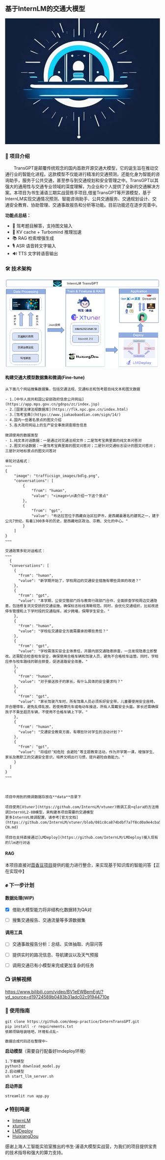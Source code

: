 ## 基于InternLM的交通大模型

<div align=center><img src="/assets/logo.png"></div>

### 📢 项目介绍

　　TransGPT是颠覆传统观念的国内首款开源交通大模型，它的诞生旨在推动交通行业的智能化进程。这款模型不仅能进行精准的交通预测，还能化身为智能的咨询助手，服务于公共交通，甚至参与到交通规划和安全管理之中。TransGPT以其强大的通用性与交通专业领域的深度理解，为企业和个人提供了全新的交通解决方案。本项目为书生浦语三期实战营练手项目,借鉴TransGPT等开源模型，基于InternLM实现交通情况预测、智能咨询助手、公共交通服务、交通规划设计、交通安全教育、协助管理、交通事故报告和分析等功能。目前功能还在逐步完善中。

 **功能点总结：**

- 📜 驾考题目解答，支持图文输入
- 🚀 KV cache + Turbomind 推理加速
- 📚 RAG 检索增强生成
- 🎙️ ASR 语音转文字输入
- 🔊 TTS 文字转语音输出

### 🛠  技术架构
<img src="/assets/trans_arch.png">

#### 构建交通大模型数据集和微调(Fine-tune)

    从下面几个网站搜集数据集，包括交通法规、交通标志和驾考题目纯文本和图文数据

    - 1.[中华人民共和国公安部政府信息公开网站](https://app.mps.gov.cn/gdnps/zc/index.jsp)
    - 2.[国家法律法规数据库](https://flk.npc.gov.cn/index.html)
    - 3.[驾考宝典](https://www.jiakaobaodian.com/sign/14/) 
    - 4.国内一些著名景点的图文介绍
    - 5.各大政府网站上的生产安全事故调查报告信息

    微调使用的数据类型
    - 1.纯文本对话数据：一是通过对交通法规文件；二是驾考宝典里面的纯文本问答对
    - 2.图文对话数据：一是驾考宝典里面的图文问答对；二是针对交通标志设计的图文问答对；三是针对地标景点的图文问答对
    
    单轮对话格式：
    ~~~
    {
        "image": "trafficsign_images/bdlg.png",
        "conversations": [
            {
                "from": "human",
                "value": "<image>\n请介绍一下这个景点"
            },
            {
                "from": "gpt",
                "value": "布达拉宫位于西藏自治区拉萨市，是西藏最著名的建筑之一，建于公元7世纪，有着1300多年的历史，是西藏地区政治、宗教、文化的中心。"
            }
        ]
    }
    ~~~

    交通政策多轮对话格式：
    ~~~
      {
      "conversations": [
        {
          "from": "human",
          "value": "新学期开始了，学校周边的交通安全措施有哪些具体的改进？"
        },
        {
          "from": "gpt",
          "value": "本学期，公安交管部门将与教育行政部门合作，全面排查学校周边交通隐患，包括修复洪灾受损的交通设施，确保标志标线清晰规范。同时，会优化交通组织，比如改进停车管理和上下学时段的交通指挥，减少拥堵，保障学生安全。"
        },
        {
          "from": "human",
          "value": "学校在交通安全方面需要承担哪些责任？"
        },
        {
          "from": "gpt",
          "value": "学校需落实安全主体责任，开展内部交通隐患排查，一旦发现隐患立即整改。还需配合检查校车安全，确保使用合格车辆和驾驶人员，避免不合格校车运营。同时，学校应参与校车路线的联合排查，促进道路安全改善。"
        },
        {
          "from": "human",
          "value": "对于接送孩子的家长，有什么具体的安全要求吗？"
        },
        {
          "from": "gpt",
          "value": "家长驾驶汽车时，所有驾乘人员必须系好安全带，儿童要使用安全座椅，并合理停车，避免乱停乱放。若使用摩托车或电动车接送，所有人需戴安全头盔。家长还需确保孩子不乘坐超员车辆，不使用不合格车辆上下学。"
        },
        {
          "from": "human",
          "value": "交通安全教育方面，有哪些针对学生的活动计划？"
        },
        {
          "from": "gpt",
          "value": "将组织‘知危险 会避险’等主题教育活动，作为开学第一课，增强学生、家长及教职工的交通安全意识，培养文明出行习惯，提升避险自救能力。"
        }
      ]
    }
    ~~~



    项目中用到的微调数据存放在**data**目录下

    项目使用[Xtuner](https://github.com/InternLM/xtuner)微调工具+qlora的方法微调InternVL2-8B模型，来构建本项目需要的交通模型
    更多InternVL微调配置，请参考[官方文档](https://github.com/InternLM/xtuner/blob/081c8ca874bdbf7a7f8cd0a9e4cba503eaaa7bba/xtuner/configs/internvl/README_zh-CN.md)

    项目也支持直接通过[LMDeploy](https://github.com/InternLM/LMDeploy)接入现有的llm进行对话

#### RAG
本项目直接对[茴香豆项目](https://github.com/InternLM/HuixiangDou)提供的能力进行整合，来实现基于知识库的智能问答【正在实现中】

### ✊ 下一步计划

#### 数据处理(WIP)
  - [x] 借助大模型能力将非结构化数据转为QA对
  - [ ] 搜集交通报告、交通流量等多源数据集


#### 调用工具
- [ ] 交通事故报告分析：总结、实体抽取、内容问答
- [ ] 提供实时的路况信息、导航建议以及天气预报
- [ ] 调用交通已有小模型来完成更加复杂的任务


### 📺️ 讲解视频

https://www.bilibili.com/video/BV1eEWBemEgt/?vd_source=d19724589b0483b31adc02c91944710e


### 🎯 使用指南

~~~
git clone https://github.com/deep-practice/InternTransGPT.git
pip install -r requirements.txt
依赖项缺啥装啥吧，环境有点乱~
~~~

~~~
数据合成代码还在整理中~
~~~


**启动模型**（需要自行配备好lmdeploy环境）
~~~
1.下载模型
python3 download_model.py
2.启动模型
sh start_llm_server.sh
~~~

**启动界面**
~~~
streamlit run app.py
~~~

### 💕 特别鸣谢

- [InternLM](https://github.com/InternLM/InternLM)
- [xtuner](https://github.com/InternLM/xtuner)
- [LMDeploy](https://github.com/InternLM/LMDeploy)
- [HuixiangDou](https://github.com/InternLM/HuixiangDou)

感谢上海人工智能实验室推出的书生·浦语大模型实战营，为我们的项目提供宝贵的技术指导和强大的算力支持。


